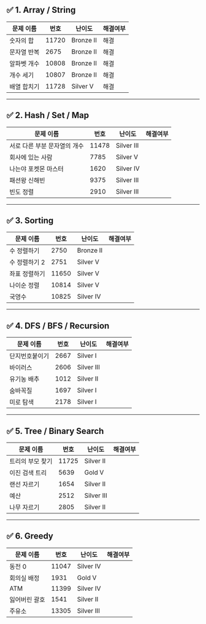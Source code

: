## ✅ 1. Array / String

| 문제 이름 | 번호 | 난이도 | 해결여부 |
| --- | --- | --- | --- |
| 숫자의 합 | 11720 | Bronze II | 해결 |
| 문자열 반복 | 2675 | Bronze II | 해결 |
| 알파벳 개수 | 10808 | Bronze II | 해결 |
| 개수 세기 | 10807 | Bronze II | 해결 |
| 배열 합치기 | 11728 | Silver V | 해결 |

---

## ✅ 2. Hash / Set / Map

| 문제 이름 | 번호 | 난이도 | 해결여부 |
| --- | --- | --- | --- |
| 서로 다른 부분 문자열의 개수 | 11478 | Silver III |  |
| 회사에 있는 사람 | 7785 | Silver V |  |
| 나는야 포켓몬 마스터 | 1620 | Silver IV |  |
| 패션왕 신해빈 | 9375 | Silver III |  |
| 빈도 정렬 | 2910 | Silver III |  |

---

## ✅ 3. Sorting

| 문제 이름 | 번호 | 난이도 | 해결여부 |
| --- | --- | --- | --- |
| 수 정렬하기 | 2750 | Bronze II |  |
| 수 정렬하기 2 | 2751 | Silver V |  |
| 좌표 정렬하기 | 11650 | Silver V |  |
| 나이순 정렬 | 10814 | Silver V |  |
| 국영수 | 10825 | Silver IV |  |

---

## ✅ 4. DFS / BFS / Recursion

| 문제 이름 | 번호 | 난이도 | 해결여부 |
| --- | --- | --- | --- |
| 단지번호붙이기 | 2667 | Silver I |  |
| 바이러스 | 2606 | Silver III |  |
| 유기농 배추 | 1012 | Silver II |  |
| 숨바꼭질 | 1697 | Silver I |  |
| 미로 탐색 | 2178 | Silver I |  |

---

## ✅ 5. Tree / Binary Search

| 문제 이름 | 번호 | 난이도 | 해결여부 |
| --- | --- | --- | --- |
| 트리의 부모 찾기 | 11725 | Silver II |  |
| 이진 검색 트리 | 5639 | Gold V |  |
| 랜선 자르기 | 1654 | Silver II |  |
| 예산 | 2512 | Silver III |  |
| 나무 자르기 | 2805 | Silver II |  |

---

## ✅ 6. Greedy

| 문제 이름 | 번호 | 난이도 | 해결여부 |
| --- | --- | --- | --- |
| 동전 0 | 11047 | Silver IV |  |
| 회의실 배정 | 1931 | Gold V |  |
| ATM | 11399 | Silver IV |  |
| 잃어버린 괄호 | 1541 | Silver II |  |
| 주유소 | 13305 | Silver III |  |